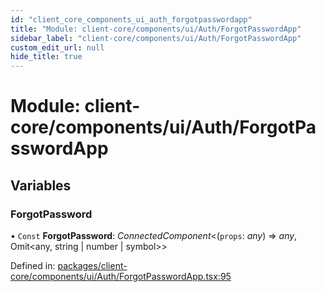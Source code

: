 ```yaml
---
id: "client_core_components_ui_auth_forgotpasswordapp"
title: "Module: client-core/components/ui/Auth/ForgotPasswordApp"
sidebar_label: "client-core/components/ui/Auth/ForgotPasswordApp"
custom_edit_url: null
hide_title: true
---
```


# Module: client-core/components/ui/Auth/ForgotPasswordApp

## Variables

### ForgotPassword

• `Const` **ForgotPassword**: *ConnectedComponent*<(`props`: *any*) => *any*, Omit<any, string \| number \| symbol\>\>

Defined in: [packages/client-core/components/ui/Auth/ForgotPasswordApp.tsx:95](https://github.com/xr3ngine/xr3ngine/blob/5c3dcaef1/packages/client-core/components/ui/Auth/ForgotPasswordApp.tsx#L95)
